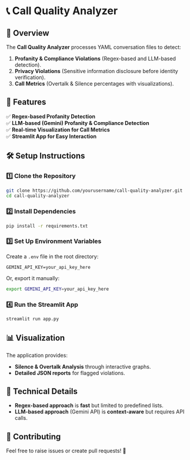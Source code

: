 # 📞 Call Quality Analyzer

## 📝 Overview

The **Call Quality Analyzer** processes YAML conversation files to detect:

1. **Profanity & Compliance Violations** (Regex-based and LLM-based detection).
2. **Privacy Violations** (Sensitive information disclosure before identity verification).
3. **Call Metrics** (Overtalk & Silence percentages with visualizations).

## 🚀 Features

✅ **Regex-based Profanity Detection**  
✅ **LLM-based (Gemini) Profanity & Compliance Detection**  
✅ **Real-time Visualization for Call Metrics**  
✅ **Streamlit App for Easy Interaction**

## 🛠️ Setup Instructions

### 1️⃣ Clone the Repository

```bash
git clone https://github.com/yourusername/call-quality-analyzer.git
cd call-quality-analyzer
```

### 2️⃣ Install Dependencies

```bash
pip install -r requirements.txt
```

### 3️⃣ Set Up Environment Variables

Create a `.env` file in the root directory:

```
GEMINI_API_KEY=your_api_key_here
```

Or, export it manually:

```bash
export GEMINI_API_KEY=your_api_key_here
```

### 4️⃣ Run the Streamlit App

```bash
streamlit run app.py
```

## 📊 Visualization

The application provides:

- **Silence & Overtalk Analysis** through interactive graphs.
- **Detailed JSON reports** for flagged violations.

## 📝 Technical Details

- **Regex-based approach** is **fast** but limited to predefined lists.
- **LLM-based approach** (Gemini API) is **context-aware** but requires API calls.

## 🤝 Contributing

Feel free to raise issues or create pull requests! 🚀
